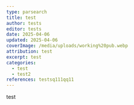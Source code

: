```yaml
---
type: parsearch
title: test
author: tests
editor: tests
date: 2025-04-06
updated: 2025-04-06
coverImage: /media/uploads/working%20pub.webp
attribution: test
excerpt: test
categories:
  - test
  - test2
references: testsq111qq11
---
```

test
